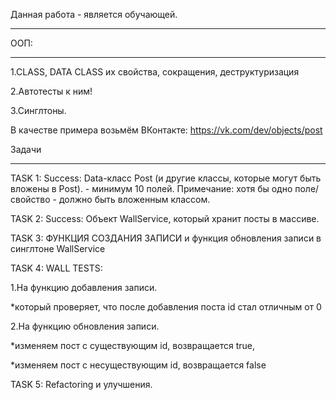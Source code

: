 Данная работа - является обучающей. 
_____________________________________

ООП:
_____________________________________

1.CLASS, DATA CLASS их свойства, сокращения, деструктуризация

2.Aвтотесты к ним! 

3.Синглтоны.

В качестве примера возьмём ВКонтакте: https://vk.com/dev/objects/post

Задачи
_______________________________________________________________________________
TASK 1: Success: Data-класс Post (и другие классы, которые могут быть вложены в Post). - минимум 10 полей.
Примечание: хотя бы одно поле/свойство - должно быть вложенным классом.

TASK 2: Success: Объект WallService, который хранит посты в массиве. 


TASK 3: ФУНКЦИЯ СОЗДАНИЯ ЗАПИСИ и функция обновления записи в синглтоне WallService


TASK 4: WALL TESTS:


 1.На функцию добавления записи.
 
  *который проверяет, что после добавления поста id стал отличным от 0

  
 2.На функцию обновления записи.
 
  *изменяем пост с существующим id, возвращается true,
  
  *изменяем пост с несуществующим id, возвращается false

  
TASK 5: Refactoring и улучшения.
